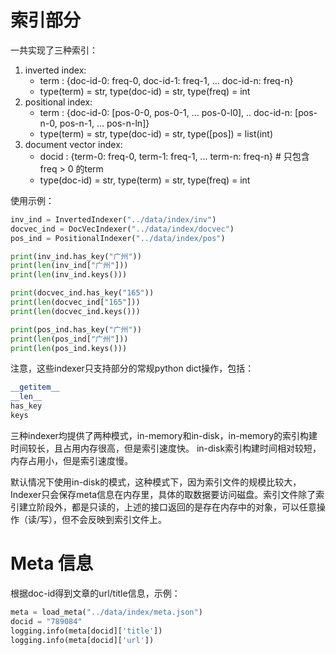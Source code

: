 # 索引部分

一共实现了三种索引：

1. inverted index:
    - term : {doc-id-0: freq-0, doc-id-1: freq-1, ... doc-id-n: freq-n}
    - type(term) = str, type(doc-id) = str, type(freq) = int
2. positional index:
    - term : {doc-id-0: [pos-0-0, pos-0-1, ... pos-0-l0], .. doc-id-n: [pos-n-0, pos-n-1, ... pos-n-ln]}
    - type(term) = str, type(doc-id) = str, type([pos]) = list(int)
3. document vector index:
    - docid : {term-0: freq-0, term-1: freq-1, ... term-n: freq-n} # 只包含 freq > 0 的term
    - type(doc-id) = str, type(term) = str, type(freq) = int

使用示例：

```python
inv_ind = InvertedIndexer("../data/index/inv")
docvec_ind = DocVecIndexer("../data/index/docvec")
pos_ind = PositionalIndexer("../data/index/pos")

print(inv_ind.has_key("广州"))
print(len(inv_ind["广州"]))
print(len(inv_ind.keys()))

print(docvec_ind.has_key("165"))
print(len(docvec_ind["165"]))
print(len(docvec_ind.keys()))

print(pos_ind.has_key("广州"))
print(len(pos_ind["广州"]))
print(len(pos_ind.keys()))
```

注意，这些indexer只支持部分的常规python dict操作，包括：

```python
__getitem__
__len__
has_key
keys
```

三种indexer均提供了两种模式，in-memory和in-disk，in-memory的索引构建时间较长，且占用内存很高，但是索引速度快。
in-disk索引构建时间相对较短，内存占用小，但是索引速度慢。

默认情况下使用in-disk的模式，这种模式下，因为索引文件的规模比较大，Indexer只会保存meta信息在内存里，具体的取数据要访问磁盘。索引文件除了索引建立阶段外，都是只读的，上述的接口返回的是存在内存中的对象，可以任意操作（读/写），但不会反映到索引文件上。

# Meta 信息

根据doc-id得到文章的url/title信息，示例：

```python
meta = load_meta("../data/index/meta.json")
docid = "789084"
logging.info(meta[docid]['title'])
logging.info(meta[docid]['url'])
```
